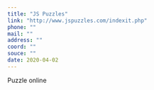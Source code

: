 ```yaml
---
title: "JS Puzzles"
link: "http://www.jspuzzles.com/indexit.php"
phone: ""
mail: ""
address: ""
coord: ""
souce: ""
date: 2020-04-02
---
```


Puzzle online

